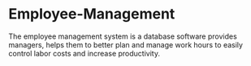 # Employee-Management
The employee management system is a database software provides managers, helps them to better plan and manage work hours to easily control labor costs and increase productivity.
